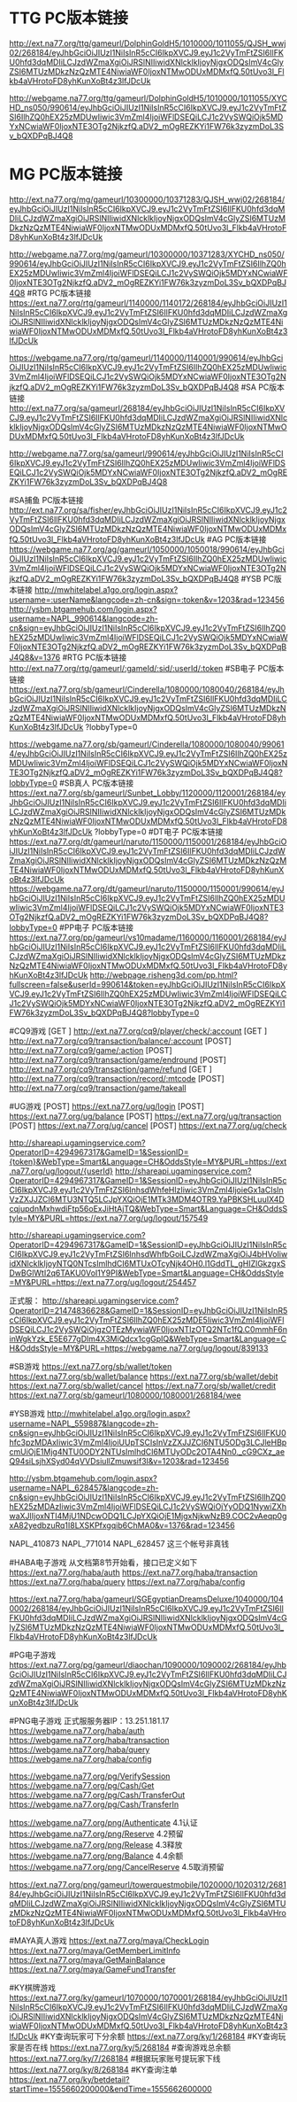 # TTG PC版本链接
http://ext.na77.org/ttg/gameurl/DolphinGoldH5/1010000/1011055/QJSH_wwj02/268184/eyJhbGciOiJIUzI1NiIsInR5cCI6IkpXVCJ9.eyJ1c2VyTmFtZSI6IlFKU0hfd3dqMDIiLCJzdWZmaXgiOiJRSlNIIiwidXNlcklkIjoyNjgxODQsImV4cGlyZSI6MTUzMDkzNzQzMTE4NiwiaWF0IjoxNTMwODUxMDMxfQ.50tUvo3l_Flkb4aVHrotoFD8yhKunXoBt4z3lfJDcUk

http://webgame.na77.org/ttg/gameurl/DolphinGoldH5/1010000/1011055/XYCHD_ns050/990614/eyJhbGciOiJIUzI1NiIsInR5cCI6IkpXVCJ9.eyJ1c2VyTmFtZSI6IlhZQ0hEX25zMDUwIiwic3VmZml4IjoiWFlDSEQiLCJ1c2VySWQiOjk5MDYxNCwiaWF0IjoxNTE3OTg2NjkzfQ.aDV2_mOgREZKYi1FW76k3zyzmDoL3Sv_bQXDPqBJ4Q8
# MG PC版本链接
http://ext.na77.org/mg/gameurl/10300000/10371283/QJSH_wwj02/268184/eyJhbGciOiJIUzI1NiIsInR5cCI6IkpXVCJ9.eyJ1c2VyTmFtZSI6IlFKU0hfd3dqMDIiLCJzdWZmaXgiOiJRSlNIIiwidXNlcklkIjoyNjgxODQsImV4cGlyZSI6MTUzMDkzNzQzMTE4NiwiaWF0IjoxNTMwODUxMDMxfQ.50tUvo3l_Flkb4aVHrotoFD8yhKunXoBt4z3lfJDcUk

http://webgame.na77.org/mg/gameurl/10300000/10371283/XYCHD_ns050/990614/eyJhbGciOiJIUzI1NiIsInR5cCI6IkpXVCJ9.eyJ1c2VyTmFtZSI6IlhZQ0hEX25zMDUwIiwic3VmZml4IjoiWFlDSEQiLCJ1c2VySWQiOjk5MDYxNCwiaWF0IjoxNTE3OTg2NjkzfQ.aDV2_mOgREZKYi1FW76k3zyzmDoL3Sv_bQXDPqBJ4Q8
#RTG PC版本链接
https://ext.na77.org/rtg/gameurl/1140000/1140172/268184/eyJhbGciOiJIUzI1NiIsInR5cCI6IkpXVCJ9.eyJ1c2VyTmFtZSI6IlFKU0hfd3dqMDIiLCJzdWZmaXgiOiJRSlNIIiwidXNlcklkIjoyNjgxODQsImV4cGlyZSI6MTUzMDkzNzQzMTE4NiwiaWF0IjoxNTMwODUxMDMxfQ.50tUvo3l_Flkb4aVHrotoFD8yhKunXoBt4z3lfJDcUk

https://webgame.na77.org/rtg/gameurl/1140000/1140001/990614/eyJhbGciOiJIUzI1NiIsInR5cCI6IkpXVCJ9.eyJ1c2VyTmFtZSI6IlhZQ0hEX25zMDUwIiwic3VmZml4IjoiWFlDSEQiLCJ1c2VySWQiOjk5MDYxNCwiaWF0IjoxNTE3OTg2NjkzfQ.aDV2_mOgREZKYi1FW76k3zyzmDoL3Sv_bQXDPqBJ4Q8
#SA PC版本链接
http://ext.na77.org/sa/gameurl/268184/eyJhbGciOiJIUzI1NiIsInR5cCI6IkpXVCJ9.eyJ1c2VyTmFtZSI6IlFKU0hfd3dqMDIiLCJzdWZmaXgiOiJRSlNIIiwidXNlcklkIjoyNjgxODQsImV4cGlyZSI6MTUzMDkzNzQzMTE4NiwiaWF0IjoxNTMwODUxMDMxfQ.50tUvo3l_Flkb4aVHrotoFD8yhKunXoBt4z3lfJDcUk

http://webgame.na77.org/sa/gameurl/990614/eyJhbGciOiJIUzI1NiIsInR5cCI6IkpXVCJ9.eyJ1c2VyTmFtZSI6IlhZQ0hEX25zMDUwIiwic3VmZml4IjoiWFlDSEQiLCJ1c2VySWQiOjk5MDYxNCwiaWF0IjoxNTE3OTg2NjkzfQ.aDV2_mOgREZKYi1FW76k3zyzmDoL3Sv_bQXDPqBJ4Q8

#SA捕鱼 PC版本链接
http://ext.na77.org/sa/fisher/eyJhbGciOiJIUzI1NiIsInR5cCI6IkpXVCJ9.eyJ1c2VyTmFtZSI6IlFKU0hfd3dqMDIiLCJzdWZmaXgiOiJRSlNIIiwidXNlcklkIjoyNjgxODQsImV4cGlyZSI6MTUzMDkzNzQzMTE4NiwiaWF0IjoxNTMwODUxMDMxfQ.50tUvo3l_Flkb4aVHrotoFD8yhKunXoBt4z3lfJDcUk
#AG PC版本链接
https://webgame.na77.org/ag/gameurl/1050000/1050018/990614/eyJhbGciOiJIUzI1NiIsInR5cCI6IkpXVCJ9.eyJ1c2VyTmFtZSI6IlhZQ0hEX25zMDUwIiwic3VmZml4IjoiWFlDSEQiLCJ1c2VySWQiOjk5MDYxNCwiaWF0IjoxNTE3OTg2NjkzfQ.aDV2_mOgREZKYi1FW76k3zyzmDoL3Sv_bQXDPqBJ4Q8
#YSB PC版本链接
http://mwhitelabel.a1go.org/login.aspx?username=:userName&langcode=zh-cn&sign=:token&v=1203&rad=123456
http://ysbm.btgamehub.com/login.aspx?username=NAPL_990614&langcode=zh-cn&sign=eyJhbGciOiJIUzI1NiIsInR5cCI6IkpXVCJ9.eyJ1c2VyTmFtZSI6IlhZQ0hEX25zMDUwIiwic3VmZml4IjoiWFlDSEQiLCJ1c2VySWQiOjk5MDYxNCwiaWF0IjoxNTE3OTg2NjkzfQ.aDV2_mOgREZKYi1FW76k3zyzmDoL3Sv_bQXDPqBJ4Q8&v=1376
#RTG PC版本链接
http://ext.na77.org/rtg/gameurl/:gameId/:sid/:userId/:token
#SB电子 PC版本链接
https://ext.na77.org/sb/gameurl/Cinderella/1080000/1080040/268184/eyJhbGciOiJIUzI1NiIsInR5cCI6IkpXVCJ9.eyJ1c2VyTmFtZSI6IlFKU0hfd3dqMDIiLCJzdWZmaXgiOiJRSlNIIiwidXNlcklkIjoyNjgxODQsImV4cGlyZSI6MTUzMDkzNzQzMTE4NiwiaWF0IjoxNTMwODUxMDMxfQ.50tUvo3l_Flkb4aVHrotoFD8yhKunXoBt4z3lfJDcUk
?lobbyType=0

https://webgame.na77.org/sb/gameurl/Cinderella/1080000/1080040/990614/eyJhbGciOiJIUzI1NiIsInR5cCI6IkpXVCJ9.eyJ1c2VyTmFtZSI6IlhZQ0hEX25zMDUwIiwic3VmZml4IjoiWFlDSEQiLCJ1c2VySWQiOjk5MDYxNCwiaWF0IjoxNTE3OTg2NjkzfQ.aDV2_mOgREZKYi1FW76k3zyzmDoL3Sv_bQXDPqBJ4Q8?lobbyType=0
#SB真人 PC版本链接
https://ext.na77.org/sb/gameurl/Sunbet_Lobby/1120000/1120001/268184/eyJhbGciOiJIUzI1NiIsInR5cCI6IkpXVCJ9.eyJ1c2VyTmFtZSI6IlFKU0hfd3dqMDIiLCJzdWZmaXgiOiJRSlNIIiwidXNlcklkIjoyNjgxODQsImV4cGlyZSI6MTUzMDkzNzQzMTE4NiwiaWF0IjoxNTMwODUxMDMxfQ.50tUvo3l_Flkb4aVHrotoFD8yhKunXoBt4z3lfJDcUk
?lobbyType=0
#DT电子 PC版本链接
https://ext.na77.org/dt/gameurl/naruto/1150000/1150001/268184/eyJhbGciOiJIUzI1NiIsInR5cCI6IkpXVCJ9.eyJ1c2VyTmFtZSI6IlFKU0hfd3dqMDIiLCJzdWZmaXgiOiJRSlNIIiwidXNlcklkIjoyNjgxODQsImV4cGlyZSI6MTUzMDkzNzQzMTE4NiwiaWF0IjoxNTMwODUxMDMxfQ.50tUvo3l_Flkb4aVHrotoFD8yhKunXoBt4z3lfJDcUk
https://webgame.na77.org/dt/gameurl/naruto/1150000/1150001/990614/eyJhbGciOiJIUzI1NiIsInR5cCI6IkpXVCJ9.eyJ1c2VyTmFtZSI6IlhZQ0hEX25zMDUwIiwic3VmZml4IjoiWFlDSEQiLCJ1c2VySWQiOjk5MDYxNCwiaWF0IjoxNTE3OTg2NjkzfQ.aDV2_mOgREZKYi1FW76k3zyzmDoL3Sv_bQXDPqBJ4Q8?lobbyType=0
#PP电子 PC版本链接
https://ext.na77.org/pp/gameurl/vs10madame/1160000/1160001/268184/eyJhbGciOiJIUzI1NiIsInR5cCI6IkpXVCJ9.eyJ1c2VyTmFtZSI6IlFKU0hfd3dqMDIiLCJzdWZmaXgiOiJRSlNIIiwidXNlcklkIjoyNjgxODQsImV4cGlyZSI6MTUzMDkzNzQzMTE4NiwiaWF0IjoxNTMwODUxMDMxfQ.50tUvo3l_Flkb4aVHrotoFD8yhKunXoBt4z3lfJDcUk
http://webpage.risheng3d.com/pp.html?fullscreen=false&userId=990614&token=eyJhbGciOiJIUzI1NiIsInR5cCI6IkpXVCJ9.eyJ1c2VyTmFtZSI6IlhZQ0hEX25zMDUwIiwic3VmZml4IjoiWFlDSEQiLCJ1c2VySWQiOjk5MDYxNCwiaWF0IjoxNTE3OTg2NjkzfQ.aDV2_mOgREZKYi1FW76k3zyzmDoL3Sv_bQXDPqBJ4Q8?lobbyType=0

#CQ9游戏
[GET ] http://ext.na77.org/cq9/player/check/:account
[GET ] http://ext.na77.org/cq9/transaction/balance/:account
[POST] http://ext.na77.org/cq9/game/:action
[POST] http://ext.na77.org/cq9/transaction/game/endround
[POST] http://ext.na77.org/cq9/transaction/game/refund
[GET ] http://ext.na77.org/cq9/transaction/record/:mtcode
[POST] http://ext.na77.org/cq9/transaction/game/takeall

#UG游戏
[POST] https://ext.na77.org/ug/login
[POST] https://ext.na77.org/ug/balance
[POST] https://ext.na77.org/ug/transaction
[POST] https://ext.na77.org/ug/cancel
[POST] https://ext.na77.org/ug/check

http://shareapi.ugamingservice.com?OperatorID=4294967317&GameID=1&SessionID={token}&WebType=Smart&Language=CH&OddsStyle=MY&PURL=https://ext.na77.org/ug/logout/{userId}
http://shareapi.ugamingservice.com?OperatorID=4294967317&GameID=1&SessionID=eyJhbGciOiJIUzI1NiIsInR5cCI6IkpXVCJ9.eyJ1c2VyTmFtZSI6InhsdWhfeHlzIiwic3VmZml4IjoieGx1aCIsInVzZXJJZCI6MTU3NTQ5LCJpYXQiOjE1MTk3MDM4OTR9.YaPBKSHLuuIX4DcqjupdnMxhwdiFtp56oExJiHtAjTQ&WebType=Smart&Language=CH&OddsStyle=MY&PURL=https://ext.na77.org/ug/logout/157549

http://shareapi.ugamingservice.com?OperatorID=4294967317&GameID=1&SessionID=eyJhbGciOiJIUzI1NiIsInR5cCI6IkpXVCJ9.eyJ1c2VyTmFtZSI6InhsdWhfbGoiLCJzdWZmaXgiOiJ4bHVoIiwidXNlcklkIjoyNTQ0NTcsImlhdCI6MTUxOTcyNjk4OH0.l1GddTL_gHIZlGkzgxSDwBGlWtI2q6TAKU0VoI1Y9PI&WebType=Smart&Language=CH&OddsStyle=MY&PURL=https://ext.na77.org/ug/logout/254457

正式服：
http://shareapi.ugamingservice.com?OperatorID=21474836628&GameID=1&SessionID=eyJhbGciOiJIUzI1NiIsInR5cCI6IkpXVCJ9.eyJ1c2VyTmFtZSI6IlhZQ0hEX25zMDE5Iiwic3VmZml4IjoiWFlDSEQiLCJ1c2VySWQiOjgzOTEzMywiaWF0IjoxNTIzOTQ2NTc1fQ.C0mmhF6ninWgkYzk_E5E677gDlm4X3MiQdcx1cgGpIQ&WebType=Smart&Language=CH&OddsStyle=MY&PURL=https://webgame.na77.org/ug/logout/839133

#SB游戏
https://ext.na77.org/sb/wallet/token
https://ext.na77.org/sb/wallet/balance
https://ext.na77.org/sb/wallet/debit
https://ext.na77.org/sb/wallet/cancel
https://ext.na77.org/sb/wallet/credit
https://ext.na77.org/sb/gameurl/1080000/1080001/268184/wee

#YSB游戏
http://mwhitelabel.a1go.org/login.aspx?username=NAPL_559887&langcode=zh-cn&sign=eyJhbGciOiJIUzI1NiIsInR5cCI6IkpXVCJ9.eyJ1c2VyTmFtZSI6IlFKU0hfc3pzMDAxIiwic3VmZml4IjoiUUpTSCIsInVzZXJJZCI6NTU5ODg3LCJleHBpcmUiOjE1Mjg4NTU0ODY2NTUsImlhdCI6MTUyODc2OTA4Nn0._cG9CXz_aeQ94siLsjhXSyd04qVVDsiullZmuwsif3I&v=1203&rad=123456

http://ysbm.btgamehub.com/login.aspx?username=NAPL_628457&langcode=zh-cn&sign=eyJhbGciOiJIUzI1NiIsInR5cCI6IkpXVCJ9.eyJ1c2VyTmFtZSI6IlhZQ0hEX25zMDAzIiwic3VmZml4IjoiWFlDSEQiLCJ1c2VySWQiOjYyODQ1NywiZXhwaXJlIjoxNTI4MjU1NDcwODQ1LCJpYXQiOjE1MjgxNjkwNzB9.COC2vAeqp0gxA82yedbzuRq1I8LXSKPfxgqib6ChMA0&v=1376&rad=123456

NAPL_410873
NAPL_771014
NAPL_628457
这三个帐号非真钱

#HABA电子游戏
从文档第8节开始看，接口已定义如下
https://ext.na77.org/haba/auth
https://ext.na77.org/haba/transaction
https://ext.na77.org/haba/query
https://ext.na77.org/haba/config

https://ext.na77.org/haba/gameurl/SGEgyptianDreamsDeluxe/1040000/1040002/268184/eyJhbGciOiJIUzI1NiIsInR5cCI6IkpXVCJ9.eyJ1c2VyTmFtZSI6IlFKU0hfd3dqMDIiLCJzdWZmaXgiOiJRSlNIIiwidXNlcklkIjoyNjgxODQsImV4cGlyZSI6MTUzMDkzNzQzMTE4NiwiaWF0IjoxNTMwODUxMDMxfQ.50tUvo3l_Flkb4aVHrotoFD8yhKunXoBt4z3lfJDcUk

#PG电子游戏
https://ext.na77.org/pg/gameurl/diaochan/1090000/1090002/268184/eyJhbGciOiJIUzI1NiIsInR5cCI6IkpXVCJ9.eyJ1c2VyTmFtZSI6IlFKU0hfd3dqMDIiLCJzdWZmaXgiOiJRSlNIIiwidXNlcklkIjoyNjgxODQsImV4cGlyZSI6MTUzMDkzNzQzMTE4NiwiaWF0IjoxNTMwODUxMDMxfQ.50tUvo3l_Flkb4aVHrotoFD8yhKunXoBt4z3lfJDcUk

#PNG电子游戏
正式服服务器IP：13.251.181.17
https://webgame.na77.org/haba/auth
https://webgame.na77.org/haba/transaction
https://webgame.na77.org/haba/query
https://webgame.na77.org/haba/config

https://webgame.na77.org/pg/VerifySession
https://webgame.na77.org/pg/Cash/Get
https://webgame.na77.org/pg/Cash/TransferOut
https://webgame.na77.org/pg/Cash/TransferIn

https://webgame.na77.org/png/Authenticate       4.1认证
https://webgame.na77.org/png/Reserve            4.2预留
https://webgame.na77.org/png/Release            4.3释放
https://webgame.na77.org/png/Balance            4.4余额      
https://webgame.na77.org/png/CancelReserve      4.5取消预留

https://ext.na77.org/png/gameurl/towerquestmobile/1020000/1020312/268184/eyJhbGciOiJIUzI1NiIsInR5cCI6IkpXVCJ9.eyJ1c2VyTmFtZSI6IlFKU0hfd3dqMDIiLCJzdWZmaXgiOiJRSlNIIiwidXNlcklkIjoyNjgxODQsImV4cGlyZSI6MTUzMDkzNzQzMTE4NiwiaWF0IjoxNTMwODUxMDMxfQ.50tUvo3l_Flkb4aVHrotoFD8yhKunXoBt4z3lfJDcUk

#MAYA真人游戏
https://ext.na77.org/maya/CheckLogin
https://ext.na77.org/maya/GetMemberLimitInfo
https://ext.na77.org/maya/GetMainBalance
https://ext.na77.org/maya/GameFundTransfer

#KY棋牌游戏
https://ext.na77.org/ky/gameurl/1070000/1070001/268184/eyJhbGciOiJIUzI1NiIsInR5cCI6IkpXVCJ9.eyJ1c2VyTmFtZSI6IlFKU0hfd3dqMDIiLCJzdWZmaXgiOiJRSlNIIiwidXNlcklkIjoyNjgxODQsImV4cGlyZSI6MTUzMDkzNzQzMTE4NiwiaWF0IjoxNTMwODUxMDMxfQ.50tUvo3l_Flkb4aVHrotoFD8yhKunXoBt4z3lfJDcUk
#KY查询玩家可下分余额
https://ext.na77.org/ky/1/268184
#KY查询玩家是否在线
https://ext.na77.org/ky/5/268184
#查询游戏总余额
https://ext.na77.org/ky/7/268184
#根据玩家账号提玩家下线
https://ext.na77.org/ky/8/268184
#KY查询注单
https://ext.na77.org/ky/betdetail?startTime=1555660200000&endTime=1555662600000



